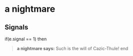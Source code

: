 # a nightmare


## Signals

if(e.signal == 1) then


>**a nightmare says:** Such is the will of Cazic-Thule!
end
